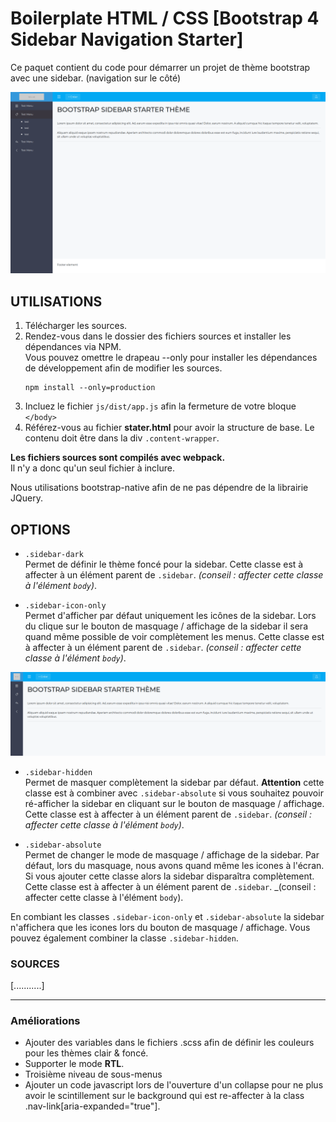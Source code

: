# Boilerplate HTML / CSS [Bootstrap 4 Sidebar Navigation Starter]
Ce paquet contient du code pour démarrer un projet de thème bootstrap 
avec une sidebar. (navigation sur le côté)

![Alt text](images/apercu.png?raw=true "Title")

## UTILISATIONS
 1. Télécharger les sources.
 2. Rendez-vous dans le dossier des fichiers sources et installer les dépendances via NPM. <br />
     Vous pouvez omettre le drapeau --only pour installer les dépendances de développement afin de modifier les sources.
     ```shell
     npm install --only=production
     ```
3. Incluez le fichier `js/dist/app.js` afin la fermeture de votre bloque `</body>` 
4. Référez-vous au fichier **stater.html** pour avoir la structure de base. Le contenu doit être dans la div `.content-wrapper`.

**Les fichiers sources sont compilés avec webpack.** <br />
Il n'y a donc qu'un seul fichier à inclure. 

Nous utilisations bootstrap-native afin de ne pas dépendre de la librairie JQuery.

## OPTIONS
- `.sidebar-dark` <br />
Permet de définir le thème foncé pour la sidebar. Cette classe est à affecter à un élément 
parent de `.sidebar`. _(conseil : affecter cette classe à l'élément `body`)_.

- `.sidebar-icon-only` <br />
Permet d'afficher par défaut uniquement les icônes de la sidebar. 
Lors du clique sur le bouton de masquage / affichage de la sidebar il sera quand même possible de voir complètement les menus.
Cette classe est à affecter à un élément parent de `.sidebar`. _(conseil : affecter cette classe à l'élément `body`)_.

![Alt text](images/apercu2.png?raw=true "Title")


- `.sidebar-hidden` <br />
Permet de masquer complètement la sidebar par défaut. **Attention** cette classe est à combiner avec `.sidebar-absolute` 
si vous souhaitez pouvoir ré-afficher la sidebar en cliquant sur le bouton de masquage / affichage.
Cette classe est à affecter à un élément parent de `.sidebar`. _(conseil : affecter cette classe à l'élément `body`)_.

- `.sidebar-absolute` <br />
Permet de changer le mode de masquage / affichage de la sidebar. Par défaut, lors du masquage, nous avons quand même les icones à l'écran.
Si vous ajouter cette classe alors la sidebar disparaîtra complètement.
Cette classe est à affecter à un élément parent de `.sidebar`. _(conseil : affecter cette classe à l'élément `body`).

En combiant les classes `.sidebar-icon-only` et `.sidebar-absolute` la sidebar n'affichera que les icones lors du bouton de masquage / affichage.
Vous pouvez également combiner la classe `.sidebar-hidden`.

### SOURCES 
[...........]

--- 
### Améliorations
- Ajouter des variables dans le fichiers .scss afin de définir les couleurs pour les thèmes clair & foncé.
- Supporter le mode **RTL**.
- Troisième niveau de sous-menus
- Ajouter un code javascript lors de l'ouverture d'un collapse pour ne plus avoir le scintillement sur le background qui est re-affecter à la class .nav-link[aria-expanded="true"].